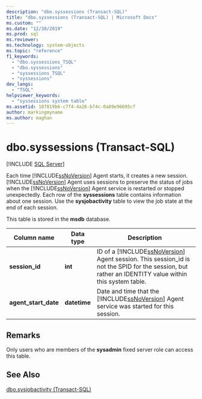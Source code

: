 ```yaml
---
description: "dbo.syssessions (Transact-SQL)"
title: "dbo.syssessions (Transact-SQL) | Microsoft Docs"
ms.custom: ""
ms.date: "12/30/2019"
ms.prod: sql
ms.reviewer: 
ms.technology: system-objects
ms.topic: "reference"
f1_keywords: 
  - "dbo.syssessions_TSQL"
  - "dbo.syssessions"
  - "syssessions_TSQL"
  - "syssessions"
dev_langs: 
  - "TSQL"
helpviewer_keywords: 
  - "syssessions system table"
ms.assetid: 187819b6-c7f4-4a26-b74c-0a89e96695cf
author: markingmyname
ms.author: maghan
---
```

# dbo.syssessions (Transact-SQL)

[!INCLUDE [SQL Server](../../includes/applies-to-version/sqlserver.md)]

Each time [!INCLUDE[ssNoVersion](../../includes/ssnoversion-md.md)] Agent starts, it creates a new session. [!INCLUDE[ssNoVersion](../../includes/ssnoversion-md.md)] Agent uses sessions to preserve the status of jobs when the [!INCLUDE[ssNoVersion](../../includes/ssnoversion-md.md)] Agent service is restarted or stopped unexpectedly. Each row of the **syssessions** table contains information about one session. Use the **sysjobactivity** table to view the job state at the end of each session.  
  
 This table is stored in the **msdb** database.  
  
|Column name|Data type|Description|  
|-----------------|---------------|-----------------|  
|**session_id**|**int**|ID of a [!INCLUDE[ssNoVersion](../../includes/ssnoversion-md.md)] Agent session. This session_id is not the SPID for the session, but rather an IDENTITY value within this system table.|  
|**agent_start_date**|**datetime**|Date and time that the [!INCLUDE[ssNoVersion](../../includes/ssnoversion-md.md)] Agent service was started for this session.|  
  
## Remarks  
 Only users who are members of the **sysadmin** fixed server role can access this table.  
  
## See Also  
 [dbo.sysjobactivity &#40;Transact-SQL&#41;](../../relational-databases/system-tables/dbo-sysjobactivity-transact-sql.md)  
  
  
